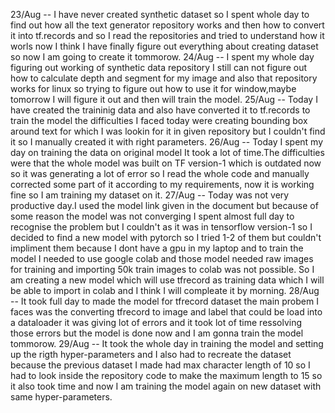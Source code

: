 23/Aug -- I have never created synthetic dataset so I spent whole day to find out how all the text generator repository works and then how to convert it into tf.records and so I read the repositories and tried to understand how it worls now I think I have finally figure out everything about creating dataset so now I am going to create it tommorow.
24/Aug -- I spent my whole day figuring out working of synthetic data repository I still can not figure out how to calculate depth and segment for my image and also that repository works for linux so trying to figure out how to use it for window,maybe tomorrow I will figure it out and then will train the model.
25/Aug -- Today I have created the traininig data and also have converted it to tf.records to train the model the difficulties I faced today were creating bounding box around text for which I was lookin for it in given repository but I couldn't find it so I manually created it with right parameters.
26/Aug -- Today I spent my day on training the data on original model It took a lot of time.The difficulties were that the whole model was built on TF version-1 which is outdated now so it was generating a lot of error so I read the whole code and manually corrected some part of it according to my requirements, now it is working fine so I am training my dataset on it.
27/Aug -- Today was not very productive day.I used the model link given in the document but because of some reason the model was not converging I spent almost full day to recognise the problem but I couldn't as it was in tensorflow version-1 so I decided to find a new model with pytorch so I tried 1-2 of them but couldn't impliment them because I dont have a gpu in my laptop and to train the model I needed to use google colab and those model needed raw images for training and importing 50k train images to colab was not possible. So I am creating a new model which will use tfrecord as training data which I will be able to import in colab and I think I will compleate it by morning.
28/Aug -- It took full day to made the model for tfrecord dataset the main probem I faces was the converting tfrecord to image and label that could be load into a dataloader it was giving lot of errors and it took lot of time ressolving those errors but the model is done now and I am gonna train the model tommorow. 
29/Aug -- It took the whole day in training the model and setting up the rigth hyper-parameters and I also had to recreate the dataset because the previous dataset I made had max character length of 10 so I had to look inside the repository code to make the maximum length to 15 so it also took time and now I am training the model again on new dataset with same hyper-parameters.
